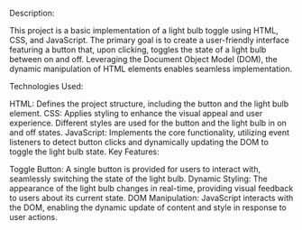 Description:

This project is a basic implementation of a light bulb toggle using HTML, CSS, and JavaScript. The primary goal is to create a user-friendly interface featuring a button that, upon clicking, toggles the state of a light bulb between on and off. Leveraging the Document Object Model (DOM), the dynamic manipulation of HTML elements enables seamless implementation.

Technologies Used:

HTML: Defines the project structure, including the button and the light bulb element.
CSS: Applies styling to enhance the visual appeal and user experience. Different styles are used for the button and the light bulb in on and off states.
JavaScript: Implements the core functionality, utilizing event listeners to detect button clicks and dynamically updating the DOM to toggle the light bulb state.
Key Features:

Toggle Button: A single button is provided for users to interact with, seamlessly switching the state of the light bulb.
Dynamic Styling: The appearance of the light bulb changes in real-time, providing visual feedback to users about its current state.
DOM Manipulation: JavaScript interacts with the DOM, enabling the dynamic update of content and style in response to user actions.
